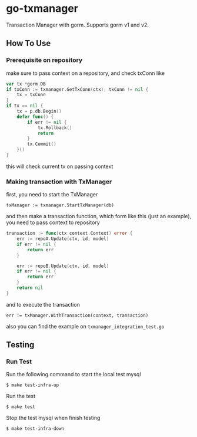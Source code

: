 # go-txmanager
Transaction Manager with gorm. Supports gorm v1 and v2.

## How To Use

### Prerequisite on repository

make sure to pass context on a repository, and check txConn like
```go
var tx *gorm.DB
if txConn := txmanager.GetTxConn(ctx); txConn != nil {
    tx = txConn
}
if tx == nil {
    tx = p.db.Begin()
    defer func() {
        if err != nil {
            tx.Rollback()
            return
        }
        tx.Commit()
    }()
}
```
this will check current tx on passing context

### Making transaction with TxManager
first, you need to start the TxManager
```
txManager := txmanager.StartTxManager(db)
```
and then make a transaction function, which form like this (just an example),
you need to pass context to repository
```go
transaction := func(ctx context.Context) error {
    err := repoA.Update(ctx, id, model)
    if err != nil {
        return err
    }

    err := repoB.Update(ctx, id, model)
    if err != nil {
        return err
    }
    return nil
}
```
and to execute the transaction
```
err := txManager.WithTransaction(context, transaction)
```
also you can find the example on `txmanager_integration_test.go`

## Testing

### Run Test
Run the following command to start the local test mysql 
```
$ make test-infra-up
```

Run the test
```
$ make test
```

Stop the test mysql when finish testing
```
$ make test-infra-down
```

